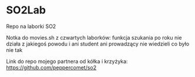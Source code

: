 # SO2Lab
Repo na laborki SO2

Notka do movies.sh z czwartych laborków: funkcja szukania po roku nie działa z jakiegoś powodu i ani student ani prowadzący nie wiedzieli co było nie tak

Link do repo mojego partnera od kółka i krzyżyka: https://github.com/peppercomet/so2
